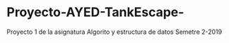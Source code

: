 # Proyecto-AYED-TankEscape-
Proyecto 1 de la asignatura Algorito y estructura de datos Semetre 2-2019
